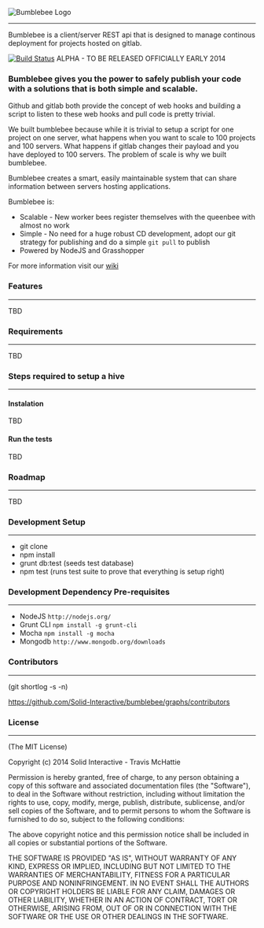 ![Bumblebee Logo](https://s3.amazonaws.com/SolidInteractive/images/bumblebee/bumblebee-hdr.png)

---------------------------------------------------------------

Bumblebee is a client/server REST api that is designed to manage continous deployment for projects hosted on gitlab.

[![Build Status](https://travis-ci.org/Solid-Interactive/bumblebee.png?branch=master)](https://travis-ci.org/Solid-Interactive/bumblebee) ALPHA - TO BE RELEASED OFFICIALLY EARLY 2014

### Bumblebee gives you the power to safely publish your code with a solutions that is both simple and scalable.

Github and gitlab both provide the concept of web hooks and building a script to listen to these web hooks and pull code is pretty trivial.

We built bumblebee because while it is trivial to setup a script for one project on one server, what happens when you want to scale to 100 projects and 100 servers. What happens if gitlab changes their payload and you have deployed to 100 servers. The problem of scale is why we built bumblebee.

Bumblebee creates a smart, easily maintainable system that can share information between servers hosting applications.

Bumblebee is: 

* Scalable - New worker bees register themselves with the queenbee with almost no work
* Simple - No need for a huge robust CD development, adopt our git strategy for publishing and do a simple `git pull` to publish
* Powered by NodeJS and Grasshopper

For more information visit our [wiki](https://github.com/Solid-Interactive/bumblebee/wiki)

### Features

------------------------------------------------------------------

TBD


### Requirements

------------------------------------------------------------------

TBD


### Steps required to setup a hive

------------------------------------------------------------------

#### Instalation

TBD

#### Run the tests

TBD


### Roadmap

------------------------------------------------------------------

TBD


### Development Setup

------------------------------------------------------------------

* git clone <repo>
* npm install
* grunt db:test (seeds test database)
* npm test (runs test suite to prove that everything is setup right)


### Development Dependency Pre-requisites

------------------------------------------------------------------

* NodeJS `http://nodejs.org/`
* Grunt CLI `npm install -g grunt-cli`
* Mocha `npm install -g mocha`
* Mongodb `http://www.mongodb.org/downloads`


### Contributors

------------------------------------------------------------------

(git shortlog -s -n)

https://github.com/Solid-Interactive/bumblebee/graphs/contributors


### License

------------------------------------------------------------------

(The MIT License)

Copyright (c) 2014 Solid Interactive - Travis McHattie

Permission is hereby granted, free of charge, to any person obtaining a copy of this software and associated documentation files (the "Software"), to deal in the Software without restriction, including without limitation the rights to use, copy, modify, merge, publish, distribute, sublicense, and/or sell copies of the Software, and to permit persons to whom the Software is furnished to do so, subject to the following conditions:

The above copyright notice and this permission notice shall be included in all copies or substantial portions of the Software.

THE SOFTWARE IS PROVIDED "AS IS", WITHOUT WARRANTY OF ANY KIND, EXPRESS OR IMPLIED, INCLUDING BUT NOT LIMITED TO THE WARRANTIES OF MERCHANTABILITY, FITNESS FOR A PARTICULAR PURPOSE AND NONINFRINGEMENT. IN NO EVENT SHALL THE AUTHORS OR COPYRIGHT HOLDERS BE LIABLE FOR ANY CLAIM, DAMAGES OR OTHER LIABILITY, WHETHER IN AN ACTION OF CONTRACT, TORT OR OTHERWISE, ARISING FROM, OUT OF OR IN CONNECTION WITH THE SOFTWARE OR THE USE OR OTHER DEALINGS IN THE SOFTWARE.
